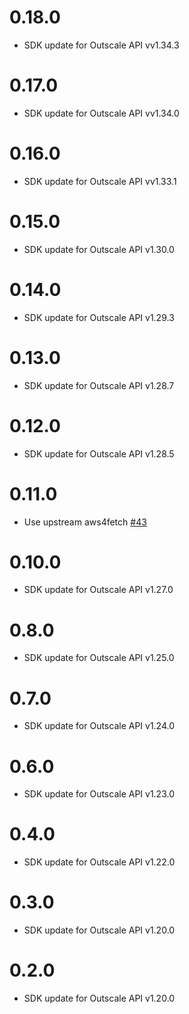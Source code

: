 # 0.18.0

 - SDK update for Outscale API vv1.34.3

# 0.17.0

 - SDK update for Outscale API vv1.34.0

# 0.16.0

 - SDK update for Outscale API vv1.33.1

# 0.15.0

 - SDK update for Outscale API v1.30.0

# 0.14.0

 - SDK update for Outscale API v1.29.3

# 0.13.0

 - SDK update for Outscale API v1.28.7

# 0.12.0

 - SDK update for Outscale API v1.28.5

# 0.11.0

 - Use upstream aws4fetch [#43](https://github.com/outscale/osc-sdk-js/pull/43)

# 0.10.0

 - SDK update for Outscale API v1.27.0

# 0.8.0

 - SDK update for Outscale API v1.25.0

# 0.7.0

 - SDK update for Outscale API v1.24.0

# 0.6.0

 - SDK update for Outscale API v1.23.0

# 0.4.0

 - SDK update for Outscale API v1.22.0

# 0.3.0

 - SDK update for Outscale API v1.20.0

# 0.2.0

 - SDK update for Outscale API v1.20.0
